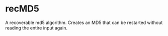 recMD5
======

A recoverable md5 algorithm. Creates an MD5 that can be restarted without reading the entire input again.
